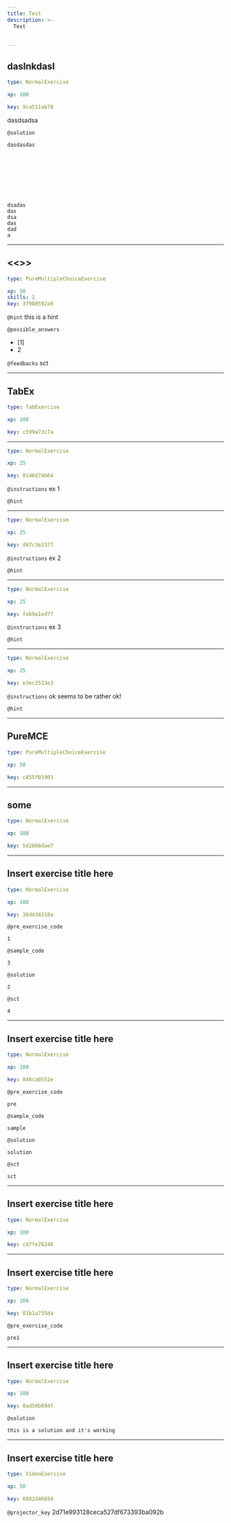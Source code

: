 ```yaml
---
title: Test
description: >-
  Test


---
```

## daslnkdasl

```yaml
type: NormalExercise

xp: 100

key: 9ca511ab78
```

dasdsadsa





`@solution`
```{python}
dasdasdas









dsadas
das
dsa
das
dad
a
```






---
## <<<New Exercise>>>

```yaml
type: PureMultipleChoiceExercise

xp: 50
skills: 2
key: 37988592a9
```




`@hint`
this is a hint





`@possible_answers`
- [1]
- 2

`@feedbacks`
sct




---
## TabEx

```yaml
type: TabExercise

xp: 100

key: c599a73c7a
```













***



```yaml
type: NormalExercise

xp: 25

key: 8146d74b64
```



`@instructions`
ex 1

`@hint`












***



```yaml
type: NormalExercise

xp: 25

key: d67c3e2377
```



`@instructions`
ex 2

`@hint`












***



```yaml
type: NormalExercise

xp: 25

key: fab9a1ed77
```



`@instructions`
ex 3

`@hint`












***



```yaml
type: NormalExercise

xp: 25

key: e3ec2533e3
```



`@instructions`
ok seems to be rather ok!

`@hint`












---
## PureMCE

```yaml
type: PureMultipleChoiceExercise

xp: 50

key: c855f01903
```














---
## some

```yaml
type: NormalExercise

xp: 100

key: 5d2666dae7
```














---
## Insert exercise title here

```yaml
type: NormalExercise

xp: 100

key: 36d434318a
```





`@pre_exercise_code`
```{python}
1
```
`@sample_code`
```{python}
3
```
`@solution`
```{python}
2
```
`@sct`
```{python}
4
```





---
## Insert exercise title here

```yaml
type: NormalExercise

xp: 100

key: 046ca0552e
```





`@pre_exercise_code`
```{python}
pre
```
`@sample_code`
```{python}
sample
```
`@solution`
```{python}
solution
```
`@sct`
```{python}
sct
```





---
## Insert exercise title here

```yaml
type: NormalExercise

xp: 100

key: cd7fe78246
```














---
## Insert exercise title here

```yaml
type: NormalExercise

xp: 100

key: 81b1a735da
```





`@pre_exercise_code`
```{python}
pre1
```








---
## Insert exercise title here

```yaml
type: NormalExercise

xp: 100

key: 0ad50b694f
```







`@solution`
```{python}
this is a solution and it's working
```






---
## Insert exercise title here

```yaml
type: VideoExercise

xp: 50

key: 6882d46654
```

`@projector_key`
2d71e993128ceca527df673393ba092b